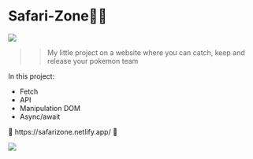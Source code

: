 ﻿# Safari-Zone🐱‍🐉
<img src="https://64.media.tumblr.com/756005d30fe48d7d91edf5f960c3060b/tumblr_inline_moiucgQObk1qz4rgp.png" >

>> My little project on a website where you can catch, keep and release your pokemon team

 In this project: </p>
 <ul>
  <li>Fetch</li>
  <li> API </li> 
  <li>Manipulation DOM </li>
  <li>Async/await</li>
</ul>
🧡 https://safarizone.netlify.app/ 🧡</p>
<img src="https://64.media.tumblr.com/756005d30fe48d7d91edf5f960c3060b/tumblr_inline_moiucgQObk1qz4rgp.png" >
